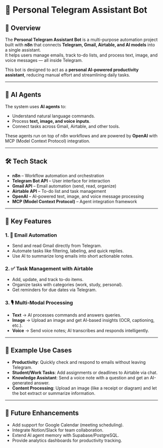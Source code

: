 # 🤖 Personal Telegram Assistant Bot  

## 📌 Overview  
The **Personal Telegram Assistant Bot** is a multi-purpose automation project built with **n8n** that connects **Telegram, Gmail, Airtable, and AI models** into a single assistant.  
It helps users manage emails, track to-do lists, and process text, image, and voice messages — all inside Telegram.  

This bot is designed to act as a **personal AI-powered productivity assistant**, reducing manual effort and streamlining daily tasks.  

---

## 🧠 AI Agents  
The system uses **AI agents** to:  
- Understand natural language commands.  
- Process **text, image, and voice inputs**.  
- Connect tasks across Gmail, Airtable, and other tools.  

These agents run on top of n8n workflows and are powered by **OpenAI** with MCP (Model Context Protocol) integration.  

---

## 🛠 Tech Stack  
- **n8n** – Workflow automation and orchestration  
- **Telegram Bot API** – User interface for interaction  
- **Gmail API** – Email automation (send, read, organize)  
- **Airtable API** – To-do list and task management  
- **OpenAI** – AI-powered text, image, and voice message processing  
- **MCP (Model Context Protocol)** – Agent integration framework  

---

## 🚀 Key Features  

### 1. 📧 Email Automation  
- Send and read Gmail directly from Telegram.  
- Automate tasks like filtering, labeling, and quick replies.  
- Use AI to summarize long emails into short actionable notes.  

### 2. ✅ Task Management with Airtable  
- Add, update, and track to-do items.  
- Organize tasks with categories (work, study, personal).  
- Get reminders for due dates via Telegram.  

### 3. 🎙 Multi-Modal Processing  
- **Text** → AI processes commands and answers queries.  
- **Image** → Upload an image and get AI-based insights (OCR, captioning, etc.).  
- **Voice** → Send voice notes; AI transcribes and responds intelligently.  

---

## 📂 Example Use Cases  
- **Productivity**: Quickly check and respond to emails without leaving Telegram.  
- **Student/Work Tasks**: Add assignments or deadlines to Airtable via chat.  
- **Knowledge Assistant**: Send a voice note with a question and get an AI-generated answer.  
- **Content Processing**: Upload an image (like a receipt or diagram) and let the bot extract or summarize information.  

---

## 🔮 Future Enhancements  
- Add support for Google Calendar (meeting scheduling).  
- Integrate Notion/Slack for team collaboration.  
- Extend AI agent memory with Supabase/PostgreSQL.  
- Provide analytics dashboards for productivity tracking.  
